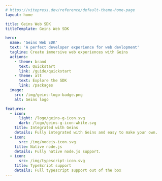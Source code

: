 ```yaml
---
# https://vitepress.dev/reference/default-theme-home-page
layout: home

title: Geins Web SDK
titleTemplate: Geins Web SDK

hero:
  name: 'Geins Web SDK'
  text: 'A perfect developer experience for web devlopment'
  tagline: Create immersive web experiences with Geins
  actions:
    - theme: brand
      text: Quickstart
      link: /guide/quickstart
    - theme: alt
      text: Explore the SDK
      link: /packages
  image:
    src: /img/geins-logo-badge.png
    alt: Geins logo

features:
  - icon:
      light: /logo/geins-g-icon.svg
      dark: /logo/geins-g-icon-white.svg
    title: Integrated with Geins
    details: Fully integrated with Geins and easy to make your own.
  - icon:
      src: /img/nodejs-icon.svg
    title: Native node.js
    details: Fully native node.js support.
  - icon:
      src: /img/typescript-icon.svg
    title: TypeScript support
    details: Full typescript support out of the box
---
```


<style>
</style>
